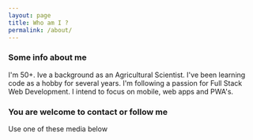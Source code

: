 ```yaml
---
layout: page
title: Who am I ?
permalink: /about/
---
```


### Some info about me

I'm 50+. 
Ive a background as an Agricultural Scientist. 
I've been learning code as a hobby for several years.
I'm following a passion for Full Stack Web Development.
I intend to focus on mobile, web apps and PWA's.

### You are welcome to contact or follow me

Use one of these media below
